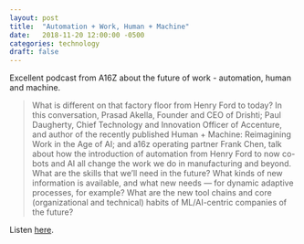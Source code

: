 ```yaml
---
layout: post
title:  "Automation + Work, Human + Machine"
date:   2018-11-20 12:00:00 -0500
categories: technology 
draft: false
---
```



Excellent podcast from A16Z about the future of work - automation, human and machine.

> What is different on that factory floor from Henry Ford to today? In this conversation, Prasad Akella, Founder and CEO of Drishti; Paul Daugherty, Chief Technology and Innovation Officer of Accenture, and author of the recently published Human + Machine: Reimagining Work in the Age of AI; and a16z operating partner Frank Chen, talk about how the introduction of automation from Henry Ford to now co-bots and AI all change the work we do in manufacturing and beyond. What are the skills that we’ll need in the future? What kinds of new information is available, and what new needs — for dynamic adaptive processes, for example? What are the new tool chains and core (organizational and technical) habits of ML/AI-centric companies of the future?

Listen [here](https://a16z.com/2018/11/05/automation-ai-human-machine-manufacturing/).

